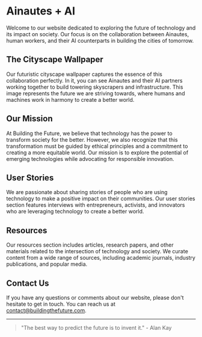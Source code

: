 <!--font:Cabin-->

# Ainautes + AI

Welcome to our website dedicated to exploring the future of technology and its impact on society. Our focus is on the collaboration between Ainautes, human workers, and their AI counterparts in building the cities of tomorrow.

## The Cityscape Wallpaper

Our futuristic cityscape wallpaper captures the essence of this collaboration perfectly. In it, you can see Ainautes and their AI partners working together to build towering skyscrapers and infrastructure. This image represents the future we are striving towards, where humans and machines work in harmony to create a better world.

## Our Mission

At Building the Future, we believe that technology has the power to transform society for the better. However, we also recognize that this transformation must be guided by ethical principles and a commitment to creating a more equitable world. Our mission is to explore the potential of emerging technologies while advocating for responsible innovation.

## User Stories

We are passionate about sharing stories of people who are using technology to make a positive impact on their communities. Our user stories section features interviews with entrepreneurs, activists, and innovators who are leveraging technology to create a better world.

## Resources

Our resources section includes articles, research papers, and other materials related to the intersection of technology and society. We curate content from a wide range of sources, including academic journals, industry publications, and popular media.

## Contact Us

If you have any questions or comments about our website, please don't hesitate to get in touch. You can reach us at [contact@buildingthefuture.com](mailto:contact@buildingthefuture.com).

---

> "The best way to predict the future is to invent it." - Alan Kay

<!--

Write me content for website with wallpaper which alt text is:

"A futuristic cityscape where Ainautes and their AI counterparts work together to build towering skyscrapers and infrastructure."

The name/title of the page should not be 1:1 copy of the alt text but rather a real content of the website which is using this wallpaper.

- Use markdown format 
- Start with heading
- Heading should be short and concise
- The content should look like a real website 
- The website should not be about the wallpaper, wallpaper is just a related background
- Heading should be contain work "wallpaper" or "background"
- Include real sections like references, contact, user stories, etc. use things relevant to the page purpose.
- Feel free to use structure like headings, bullets, numbering, blockquotes, paragraphs, horizontal lines, etc.
- You can use formatting like bold or _italic_
- You can include UTF-8 emojis
- Links should be only #hash anchors (and you can refer to the document itself)
- Do not include images


---


# Building the Future: Ainautes and AI Working Together

Welcome to our website dedicated to exploring the future of technology and its impact on society. Our focus is on the collaboration between Ainautes, human workers, and their AI counterparts in building the cities of tomorrow.

## The Cityscape Wallpaper

Our futuristic cityscape wallpaper captures the essence of this collaboration perfectly. In it, you can see Ainautes and their AI partners working together to build towering skyscrapers and infrastructure. This image represents the future we are striving towards, where humans and machines work in harmony to create a better world.

## Our Mission

At Building the Future, we believe that technology has the power to transform society for the better. However, we also recognize that this transformation must be guided by ethical principles and a commitment to creating a more equitable world. Our mission is to explore the potential of emerging technologies while advocating for responsible innovation.

## User Stories

We are passionate about sharing stories of people who are using technology to make a positive impact on their communities. Our user stories section features interviews with entrepreneurs, activists, and innovators who are leveraging technology to create a better world.

## Resources

Our resources section includes articles, research papers, and other materials related to the intersection of technology and society. We curate content from a wide range of sources, including academic journals, industry publications, and popular media.

## Contact Us

If you have any questions or comments about our website, please don't hesitate to get in touch. You can reach us at [contact@buildingthefuture.com](mailto:contact@buildingthefuture.com).

---

> "The best way to predict the future is to invent it." - Alan Kay

-->
